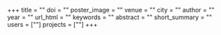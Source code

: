 +++
title = ""
doi = ""
poster_image = ""
venue = ""
city = ""
author = ""
year = ""
url_html = ""
keywords = ""
abstract = ""
short_summary = ""
users = [""]
projects = [""]
+++
